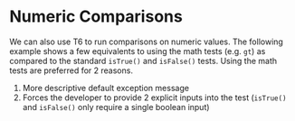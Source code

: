 # Numeric Comparisons

We can also use T6 to run comparisons on numeric values. The following example shows a few equivalents to using the math tests (e.g. `gt`) as compared to the standard `isTrue()` and `isFalse()` tests. Using the math tests are preferred for 2 reasons.

1. More descriptive default exception message
1. Forces the developer to provide 2 explicit inputs into the test (`isTrue()` and `isFalse()` only require a single boolean input)